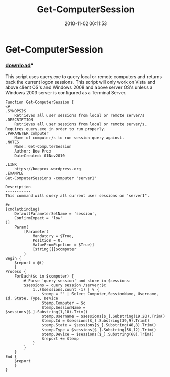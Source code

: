 ﻿---
pid:            2342
parent:         0
children:       
poster:         Boe Prox
title:          Get-ComputerSession
date:           2010-11-02 06:11:53
format:         posh
---

# Get-ComputerSession

### [download](2342.ps1)"

This script uses query.exe to query local or remote computers and returns back the current logon sessions. This script will only work on Vista and above client OS's and Windows 2008 and above server OS's unless a Windows 2003 server is configured as a Terminal Server.



```posh
Function Get-ComputerSession {
<#  
.SYNOPSIS  
    Retrieves all user sessions from local or remote server/s
.DESCRIPTION
    Retrieves all user sessions from local or remote server/s. Requires query.exe in order to run properly.
.PARAMETER computer
    Name of computer/s to run session query against.              
.NOTES  
    Name: Get-ComputerSession
    Author: Boe Prox
    DateCreated: 01Nov2010 
           
.LINK  
    https://boeprox.wordpress.org
.EXAMPLE
Get-ComputerSessions -computer "server1"

Description
-----------
This command will query all current user sessions on 'server1'.    
       
#> 
[cmdletbinding(
	DefaultParameterSetName = 'session',
	ConfirmImpact = 'low'
)]
    Param(
        [Parameter(
            Mandatory = $True,
            Position = 0,
            ValueFromPipeline = $True)]
            [string[]]$computer
        )             
Begin {
    $report = @()
    }
Process { 
    ForEach($c in $computer) {
        # Parse 'query session' and store in $sessions: 
        $sessions = query session /server:$c
            1..($sessions.count -1) | % {
                $temp = "" | Select Computer,SessionName, Username, Id, State, Type, Device
                $temp.Computer = $c
                $temp.SessionName = $sessions[$_].Substring(1,18).Trim()
                $temp.Username = $sessions[$_].Substring(19,20).Trim()
                $temp.Id = $sessions[$_].Substring(39,9).Trim()
                $temp.State = $sessions[$_].Substring(48,8).Trim()
                $temp.Type = $sessions[$_].Substring(56,12).Trim()
                $temp.Device = $sessions[$_].Substring(68).Trim()
                $report += $temp
            } 
        }            
    }
End {            
    $report
    }
}
```
